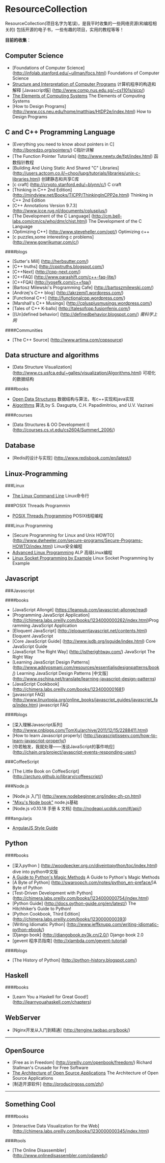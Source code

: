 ResourceCollection
==================

ResourceCollection(项目名字为笔误)，是我平时收集的一些网络资源(和编程相关的)
包括开源的电子书，一些有趣的项目，实用的教程等等！

**目前的收集**：




Computer Science
----------------

* [Foundations of Computer Science] (http://infolab.stanford.edu/~ullman/focs.html) Foundations of Computer Science 
* [Structure and Interpretation of Computer Programs](http://mitpress.mit.edu/sicp/full-text/book/book.html) 计算机程序的构造和解释 [Javascript版] (http://www.comp.nus.edu.sg/~cs1101s/sicp/)
* [The Elements of Computing Systems](http://www1.idc.ac.il/tecs/plan.html) The Elements of Computing Systems
* [How to Design Programs] (http://www.ccs.neu.edu/home/matthias/HtDP2e/index.html) How to Design Programs

C and C++ Programming Language
------------------------------

* [Everything you need to know about pointers in C] (http://boredzo.org/pointers/) C指针详解
* [The Function Pointer Tutorials] (http://www.newty.de/fpt/index.html) 函数指针教程
* [Building And Using Static And Shared "C" Libraries] (http://users.actcom.co.il/~choo/lupg/tutorials/libraries/unix-c-libraries.html) 创建静态和共享C库
* [c craft] (http://crypto.stanford.edu/~blynn/c/) C craft
* [Thinking in C++ 2nd Edition] (http://mindview.net/Books/TICPP/ThinkingInCPP2e.html) Thinking in C++ 2nd Edition
* [C++ Annotations Version 9.7.3] (http://www.icce.rug.nl/documents/cplusplus/)
* [The Development of the C Language] (http://cm.bell-labs.com/cm/cs/who/dmr/chist.html) The Development of the C Language
* [Optimizing C++] (http://www.steveheller.com/opt/) Optimizing c++
* [c puzzles,some interesting c problems] (http://www.gowrikumar.com/c/) 

####blogs
* [Sutter's Mill] (http://herbsutter.com/) 
* [C++ truths] (http://cpptruths.blogspot.com/)
* [C++Next] (http://cpp-next.com/)
* [C++FAQ] (http://www.parashift.com/c++-faq-lite/)
* [C++FQA] (http://yosefk.com/c++fqa/)
* [Bartosz Milewski's Programming Cafe] (http://bartoszmilewski.com/)
* [Andrzej's C++ blog] (http://akrzemi1.wordpress.com/)
* [Functional C++] (http://functionalcpp.wordpress.com/)
* [Marshall's C++ Musings] (http://cplusplusmusings.wordpress.com/)
* [Tales of C++  K-ballo] (http://talesofcpp.fusionfenix.com/)
* [\[Un\]defined behavior] (http://definedbehavior.blogspot.com/) *需科学上网*

####Communities
* [The C++ Source] (http://www.artima.com/cppsource)

Data structure and algorithms
--------------

* [Data Structure Visualization] (http://www.cs.usfca.edu/~galles/visualization/Algorithms.html) 可视化的数据结构

####books
* [Open Data Structures](http://opendatastructures.org) 数据结构与算法，有c++实现和java实现
* [Algorithms](http://www.cs.berkeley.edu/~vazirani/algorithms.html) 算法,by S. Dasgupta, C.H. Papadimitriou, and U.V. Vazirani

####courses
* [Data Structures & OO Development I] (http://courses.cs.vt.edu/cs2604/SummerI_2006/)

Database
---------
* [Redis的设计与实现] (http://www.redisbook.com/en/latest/)

Linux-Programming
-----------------
###Linux 

* [The Linux Command Line](http://linuxcommand.org/tlcl.php) Linux命令行

###POSIX Threads Programmin

* [POSIX Threads Programming](https://computing.llnl.gov/tutorials/pthreads/) POSIX线程编程


###Linux Programming
* [Secure Programming for Linux and Unix HOWTO] (http://www.dwheeler.com/secure-programs/Secure-Programs-HOWTO/index.html) Linux安全编程
* [Advanced Linux Programming](http://www.makelinux.net/alp/) ALP 高级Linux编程
* [Linux Socket Programming by Example](http://alas.matf.bg.ac.rs/manuals/lspe/mode=1.html) Linux Socket Programming by Example


Javascript
----------

###Javascript

####books

* [JavaScript Allongé] (https://leanpub.com/javascript-allonge/read)
* [Programming JavaScript Application] (http://chimera.labs.oreilly.com/books/1234000000262/index.html)Programming JavaScript Application
* [Eloquent JavaScript] (http://eloquentjavascript.net/contents.html) Eloquent JavaScript
* [Core JavaScript Guide] (http://www.jsdb.org/jsguide/index.html) Core JavaScript Guide 
* [JavaScript The Right Way] (http://jstherightway.com/) JavaScript The Right Way
* [Learning JavaScript Design Patterns] (http://www.addyosmani.com/resources/essentialjsdesignpatterns/book/) Learning JavaScript Design Patterns [中文版] (http://www.oschina.net/translate/learning-javascript-design-patterns)
* [JavaScript Cookbook] (http://chimera.labs.oreilly.com/books/1234000001681)
* [javascript FAQ] (http://www.linuxtopia.org/online_books/javascript_guides/javascript_faq/index.htm) javascript FAQ

####blogs

* [深入理解Javascript系列] (http://www.cnblogs.com/TomXu/archive/2011/12/15/2288411.html)
* [How to learn Javascript properly] (http://javascriptissexy.com/how-to-learn-javascript-properly/)
* [你若触发，我就处理——浅谈JavaScript的事件响应] (http://chajn.org/project/javascript-events-responding-user/)

###CoffeeScript
* [The Little Book on CoffeeScript] (http://arcturo.github.io/library/coffeescript/)

###Node.js
* [Node.js 入门] (http://www.nodebeginner.org/index-zh-cn.html)
* ["Mixu's Node book"](http://book.mixu.net/) node.js基础
* [Node.js v0.10.18 手册 & 文档] (http://nodeapi.ucdok.com/#/api/)

###angularjs
* [AngularJS Style Guide](https://github.com/mgechev/angularjs-style-guide/blob/master/README-zh-cn.md)


Python
-------
####books

* [深入python ] (http://woodpecker.org.cn/diveintopython/toc/index.html)  dive into python中文版
* [A Guide to Python's Magic Methods](http://www.rafekettler.com/magicmethods.html) A Guide to Python's Magic Methods
* [A Byte of Python] (http://swaroopch.com/notes/python_en-preface/)A Byte of Python
* [Test-Driven Development with Python] (http://chimera.labs.oreilly.com/books/1234000000754/index.html)
* [Python Guide] (http://docs.python-guide.org/en/latest/) The Hitchhiker’s Guide to Python!
* [Python Cookbook, Third Edition] (http://chimera.labs.oreilly.com/books/1230000000393)
* [Writing Idiomatic Python] (http://www.jeffknupp.com/writing-idiomatic-python-ebook/)
* [Django book] (http://djangobook.py3k.cn/2.0/) Django book 2.0
* [gevent 程序员指南] (http://xlambda.com/gevent-tutorial)

####blogs
* [The History of Python] (http://python-history.blogspot.com/)


Haskell
-------
####books
* [Learn You a Haskell for Great Good!] (http://learnyouahaskell.com/chapters)


WebServer
----------
* [Nginx开发从入门到精通] (http://tengine.taobao.org/book/)

--------------------------------------------


OpenSource
------------
* [Free as in Freedom] (http://oreilly.com/openbook/freedom/) Richard Stallman's Crusade for Free Software
* [The Architecture of Open Source Applications](http://www.aosabook.org/en/) The Architecture of Open Source Applications
* [制造开源软件] (http://producingoss.com/zh/)


----------------------------------------------


Something Cool
--------------

####books
* [Interactive Data Visualization for the Web] (http://chimera.labs.oreilly.com/books/1230000000345/index.html)

####tools
* [The Online Disassembler] (http://www.onlinedisassembler.com/odaweb/)
